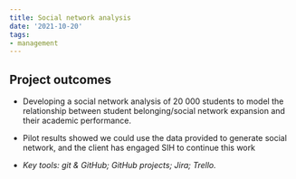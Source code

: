 ```yaml
---
title: Social network analysis
date: '2021-10-20'
tags:
- management
---
```


## Project outcomes

- Developing a social network analysis of 20 000 students to model the relationship between student belonging/social network expansion and their academic performance. 
- Pilot results showed we could use the data provided to generate social network, and the client has engaged SIH to continue this work

- *Key tools: git & GitHub; GitHub projects; Jira; Trello.*